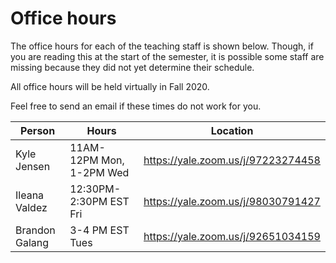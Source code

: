 # Office hours

The office hours for each of the teaching staff is shown
below. Though, if you are reading this at the start of
the semester, it is possible some staff are missing because
they did not yet determine their schedule.

All office hours will be held virtually in Fall 2020.

Feel free to send an email if these times do not work for you.

| Person          | Hours            | Location                                                                |
| --------------- | ---------------- | ----------------------------------------------------------------------- |
| Kyle Jensen     | 11AM-12PM Mon, 1-2PM Wed | https://yale.zoom.us/j/97223274458 |
| Ileana Valdez   | 12:30PM-2:30PM EST Fri | https://yale.zoom.us/j/98030791427 |
| Brandon Galang  | 3-4 PM EST Tues   | https://yale.zoom.us/j/92651034159 |
